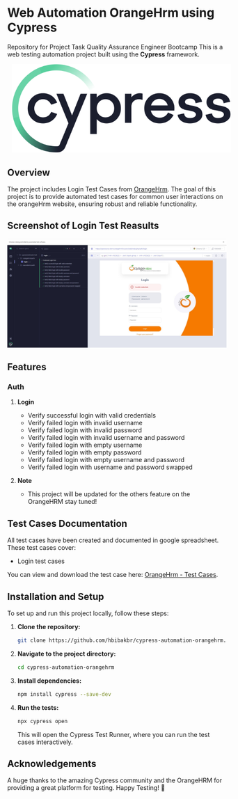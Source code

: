 # Web Automation OrangeHrm using Cypress
Repository for Project Task Quality Assurance Engineer Bootcamp
This is a web testing automation project built using the **Cypress** framework.

<p align="center">
    <img src="cypress-logo.svg" alt="cypress" width="600" style="margin-left: 10px;" >
</p>

## Overview
The project includes Login Test Cases from [OrangeHrm](https://opensource-demo.orangehrmlive.com/web/index.php/auth/login). The goal of this project is to provide automated test cases for common user interactions on the orangeHrm website, ensuring robust and reliable functionality.

## Screenshot of Login Test Reasults

![Order Suite Report](login-result.jpg)

## Features
### Auth
1. **Login**
   - Verify successful login with valid credentials
   - Verify failed login with invalid username
   - Verify failed login with invalid password
   - Verify failed login with invalid username and password
   - Verify failed login with empty username
   - Verify failed login with empty password
   - Verify failed login with empty username and password
   - Verify failed login with username and password swapped

2. **Note**
   - This project will be updated for the others feature on the OrangeHRM stay tuned!

## Test Cases Documentation
All test cases have been created and documented in google spreadsheet. These test cases cover:
- Login test cases

You can view and download the test case here: [OrangeHrm - Test Cases](https://docs.google.com/spreadsheets/d/18m7ARsywtcBWinW_aWmjHukcXHz3DcB7e2I5WjHLimA/edit?gid=0#gid=0).

## Installation and Setup
To set up and run this project locally, follow these steps:

1. **Clone the repository:**
    ```bash
    git clone https://github.com/hbibakbr/cypress-automation-orangehrm.git
    ```

2. **Navigate to the project directory:**
    ```bash
    cd cypress-automation-orangehrm
    ```

3. **Install dependencies:**
    ```bash
    npm install cypress --save-dev
    ```

4. **Run the tests:**
    ```bash
    npx cypress open
    ```
    This will open the Cypress Test Runner, where you can run the test cases interactively.


## Acknowledgements
A huge thanks to the amazing Cypress community and the OrangeHRM for providing a great platform for testing.
Happy Testing! 🚀
